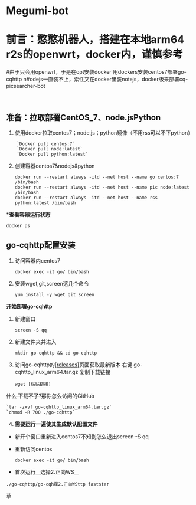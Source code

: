# Megumi-bot
# 前言：憨憨机器人，搭建在本地arm64 r2s的openwrt，docker内，谨慎参考
#由于只会用openwrt，于是在opt安装docker  用dockers安装centos7部署go-cqhttp
n#odejs一直装不上，索性又在docker里装notejs，docker版来部署cq-picsearcher-bot

&nbsp;

## 准备：拉取部署CentOS_7、node.jsPython

1. 使用docker拉取centos7；node.js；python镜像（不用rss可以不下python）
```
    `Docker pull centos:7`      
    `Docker pull node:latest`       
    `Docker pull python:latest`     
```
2. 创建容器centos7&nodejs&python

    `docker run --restart always -itd --net host --name go centos:7 /bin/bash`      
    `docker run --restart always -itd --net host --name pic node:latest /bin/bash`      
    `docker run --restart always -itd --net host --name rss python:latest /bin/bash`        

 __*查看容器运行状态__

`docker ps`

## go-cqhttp配置安装

1. 访问容器内centos7

    `docker exec -it go/ bin/bash`

2. 安装wget,git,screen这几个命令

    `yum install -y wget git screen`

__开始部署go-cqhttp__

1. 新建窗口

    `screen -S qq`

2. 新建文件夹并进入

    `mkdir go-cqhttp && cd go-cqhttp`

3. 访问go-cqhttp的[[releases]](https://github.com/Mrs4s/go-cqhttp/releases)页面获取最新版本
右键 go-cqhttp_linux_arm64.tar.gz 复制下载链接

    `wget [粘贴链接]`

 ~~什么 下载不了?那你怎么访问的GitHub~~
 
    `tar -zxvf go-cqhttp_linux_arm64.tar.gz`        
    `chmod -R 700 ./go-cqhttp`

 4. __需要运行一遍使其生成默认配置文件__
* 新开个窗口重新进入centos7~~不知到怎么退出screen -S qq~~

* 重新访问centos

    `docker exec -it go/ bin/bash`
  
* 首次运行__选择2.正向WS__

 ``` 
 ./go-cqhttp/go-cqh择2.正向WSttp faststar
 ```
 草
 
 
